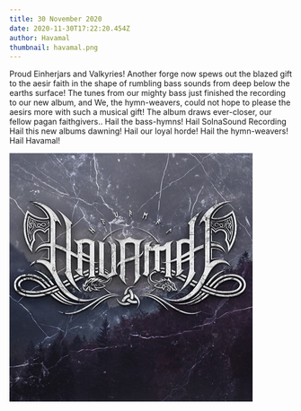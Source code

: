```yaml
---
title: 30 November 2020
date: 2020-11-30T17:22:20.454Z
author: Havamal
thumbnail: havamal.png
---
```


Proud Einherjars and Valkyries!
Another forge now spews out the blazed gift to the aesir faith in the shape of rumbling bass sounds from deep below the earths surface!
The tunes from our mighty bass just finished the recording to our new album, and We, the hymn-weavers, could not hope to please the aesirs more with such a musical gift!
The album draws ever-closer, our fellow pagan faithgivers..
Hail the bass-hymns! Hail SolnaSound Recording Hail this new albums dawning! Hail our loyal horde! Hail the hymn-weavers! Hail Havamal!

![stock_logo.jpg](./stock_logo.jpg)
